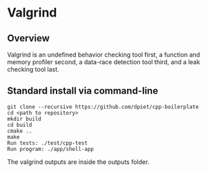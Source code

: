 # Valgrind

## Overview
Valgrind is an undefined behavior checking tool first, a function and memory profiler second, a data-race detection tool third, and a leak checking tool last.

## Standard install via command-line
```
git clone --recursive https://github.com/dpiet/cpp-boilerplate
cd <path to repository>
mkdir build
cd build
cmake ..
make
Run tests: ./test/cpp-test
Run program: ./app/shell-app
```
The valgrind outputs are inside the outputs folder.
